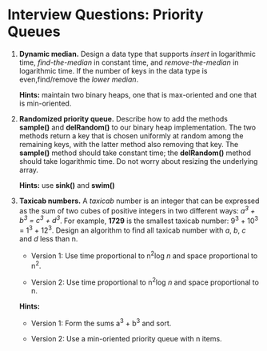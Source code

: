 # Interview Questions: Priority Queues

1. **Dynamic median.** Design a data type that supports _insert_ in logarithmic time, _find-the-median_ in constant time, and _remove-the-median_ in logarithmic time. If the number of keys in the data type is even,find/remove the _lower median_.

   **Hints:** maintain two binary heaps, one that is max-oriented and one that is min-oriented.

2. **Randomized priority queue.** Describe how to add the methods **sample()** and **delRandom()** to our binary heap implementation. The two methods return a key that is chosen uniformly at random among the remaining keys, with the latter method also removing that key. The **sample()** method should take constant time; the **delRandom()** method should take logarithmic time. Do not worry about resizing the underlying array.

   **Hints:** use **sink()** and **swim()**

3. **Taxicab numbers.** A _taxicab_ number is an integer that can be expressed as the sum of two cubes of positive integers in two different ways: _a<sup>3</sup> + b<sup>3</sup> = c<sup>3</sup> + d<sup>3</sup>_. For example, **1729** is the smallest taxicab number: 9<sup>3</sup> + 10<sup>3</sup> = 1<sup>3</sup> + 12<sup>3</sup>. Design an algorithm to find all taxicab number with _a_, _b_, _c_ and _d_ less than n.

   - Version 1: Use time proportional to n<sup>2</sup>log _n_ and space proportional to n<sup>2</sup>.

   - Version 2: Use time proportional to n<sup>2</sup>log _n_ and space proportional to n.

   **Hints:**

   - Version 1: Form the sums a<sup>3</sup> + b<sup>3</sup> and sort.

   - Version 2: Use a min-oriented priority queue with n items.
